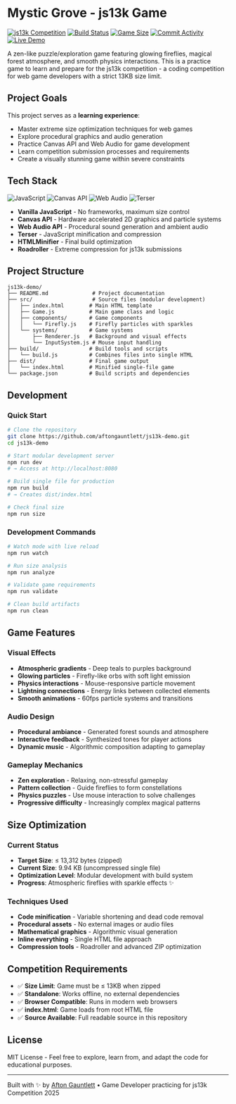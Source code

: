 # Mystic Grove - js13k Game

[![js13k Competition](https://img.shields.io/badge/js13k-2025-orange?logo=javascript)](https://js13kgames.com/)
[![Build Status](https://img.shields.io/badge/build-ready-success?logo=github-actions)](https://github.com/aftongauntlett/js13k-demo/actions)
[![Game Size](https://img.shields.io/badge/size-%3C13KB-brightgreen?logo=webpack)](https://github.com/aftongauntlett/js13k-demo)
[![Commit Activity](https://img.shields.io/github/commit-activity/m/aftongauntlett/js13k-demo?logo=git)](https://github.com/aftongauntlett/js13k-demo/commits)
[![Live Demo](https://img.shields.io/badge/play-online-blue?logo=web)](https://aftongauntlett.github.io/js13k-demo)

A zen-like puzzle/exploration game featuring glowing fireflies, magical forest atmosphere, and smooth physics interactions. This is a practice game to learn and prepare for the js13k competition - a coding competition for web game developers with a strict 13KB size limit.

## Project Goals

This project serves as a **learning experience**:

- Master extreme size optimization techniques for web games
- Explore procedural graphics and audio generation
- Practice Canvas API and Web Audio for game development
- Learn competition submission processes and requirements
- Create a visually stunning game within severe constraints

## Tech Stack

![JavaScript](https://img.shields.io/badge/JavaScript_ES6+-F7DF1E?style=flat&logo=javascript&logoColor=black)
![Canvas API](https://img.shields.io/badge/Canvas_API-FF6B6B?style=flat&logo=html5&logoColor=white)
![Web Audio](https://img.shields.io/badge/Web_Audio-4285F4?style=flat&logo=webaudio&logoColor=white)
![Terser](https://img.shields.io/badge/Terser-000000?style=flat&logo=terser&logoColor=white)

- **Vanilla JavaScript** - No frameworks, maximum size control
- **Canvas API** - Hardware accelerated 2D graphics and particle systems
- **Web Audio API** - Procedural sound generation and ambient audio
- **Terser** - JavaScript minification and compression
- **HTMLMinifier** - Final build optimization
- **Roadroller** - Extreme compression for js13k submissions

## Project Structure

```
js13k-demo/
├── README.md              # Project documentation
├── src/                   # Source files (modular development)
│   ├── index.html        # Main HTML template
│   ├── Game.js           # Main game class and logic
│   ├── components/       # Game components
│   │   └── Firefly.js    # Firefly particles with sparkles
│   └── systems/          # Game systems
│       ├── Renderer.js   # Background and visual effects
│       └── InputSystem.js # Mouse input handling
├── build/                # Build tools and scripts
│   └── build.js          # Combines files into single HTML
├── dist/                 # Final game output
│   └── index.html        # Minified single-file game
└── package.json          # Build scripts and dependencies
```

## Development

### Quick Start

```bash
# Clone the repository
git clone https://github.com/aftongauntlett/js13k-demo.git
cd js13k-demo

# Start modular development server
npm run dev
# → Access at http://localhost:8080

# Build single file for production
npm run build
# → Creates dist/index.html

# Check final size
npm run size
```

### Development Commands

```bash
# Watch mode with live reload
npm run watch

# Run size analysis
npm run analyze

# Validate game requirements
npm run validate

# Clean build artifacts
npm run clean
```

## Game Features

### Visual Effects

- **Atmospheric gradients** - Deep teals to purples background
- **Glowing particles** - Firefly-like orbs with soft light emission
- **Physics interactions** - Mouse-responsive particle movement
- **Lightning connections** - Energy links between collected elements
- **Smooth animations** - 60fps particle systems and transitions

### Audio Design

- **Procedural ambiance** - Generated forest sounds and atmosphere
- **Interactive feedback** - Synthesized tones for player actions
- **Dynamic music** - Algorithmic composition adapting to gameplay

### Gameplay Mechanics

- **Zen exploration** - Relaxing, non-stressful gameplay
- **Pattern collection** - Guide fireflies to form constellations
- **Physics puzzles** - Use mouse interaction to solve challenges
- **Progressive difficulty** - Increasingly complex magical patterns

## Size Optimization

### Current Status

- **Target Size**: ≤ 13,312 bytes (zipped)
- **Current Size**: 9.94 KB (uncompressed single file)
- **Optimization Level**: Modular development with build system
- **Progress**: Atmospheric fireflies with sparkle effects ✨

### Techniques Used

- **Code minification** - Variable shortening and dead code removal
- **Procedural assets** - No external images or audio files
- **Mathematical graphics** - Algorithmic visual generation
- **Inline everything** - Single HTML file approach
- **Compression tools** - Roadroller and advanced ZIP optimization

## Competition Requirements

- ✅ **Size Limit**: Game must be ≤ 13KB when zipped
- ✅ **Standalone**: Works offline, no external dependencies
- ✅ **Browser Compatible**: Runs in modern web browsers
- ✅ **index.html**: Game loads from root HTML file
- ✅ **Source Available**: Full readable source in this repository

## License

MIT License - Feel free to explore, learn from, and adapt the code for educational purposes.

---

Built with ✨ by [Afton Gauntlett](https://github.com/aftongauntlett) • Game Developer practicing for js13k Competition 2025
